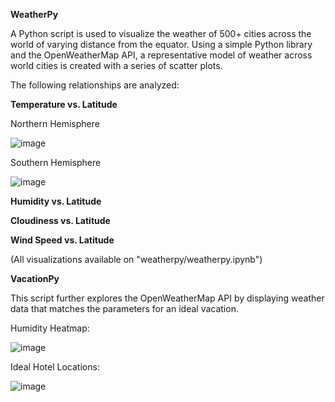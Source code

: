 **WeatherPy**

A Python script is used to visualize the weather of 500+ cities across the world of varying distance from the equator. Using a simple Python library and the OpenWeatherMap API,  a representative model of weather across world cities is created with a series of scatter plots.


The following relationships are analyzed:

**Temperature vs. Latitude**

Northern Hemisphere

![image](https://user-images.githubusercontent.com/69134400/119249895-3f14b980-bb51-11eb-9b77-fb8a8bd8907a.png)

Southern Hemisphere

![image](https://user-images.githubusercontent.com/69134400/119249901-4a67e500-bb51-11eb-8fee-7787752f96e5.png)


**Humidity vs. Latitude**

**Cloudiness vs. Latitude**

**Wind Speed vs. Latitude**

(All visualizations available on "weatherpy/weatherpy.ipynb")



**VacationPy**

This script further explores the OpenWeatherMap API by displaying weather data that matches the parameters for an ideal vacation. 

Humidity Heatmap:

![image](https://user-images.githubusercontent.com/69134400/119251239-82275a80-bb5a-11eb-8e4f-230b8c178297.png)


Ideal Hotel Locations:

![image](https://user-images.githubusercontent.com/69134400/119251301-d5011200-bb5a-11eb-89bd-29a7bb877f7c.png)






